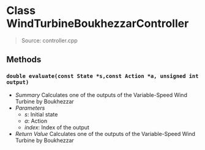 # Class WindTurbineBoukhezzarController
> Source: controller.cpp
## Methods
### `double evaluate(const State *s,const Action *a, unsigned int output)`
* *Summary*
  Calculates one of the outputs of the Variable-Speed Wind Turbine by Boukhezzar
* *Parameters*
  * _s_: Initial state
  * _a_: Action
  * _index_: Index of the output
* *Return Value*
  Calculates one of the outputs of the Variable-Speed Wind Turbine by Boukhezzar
